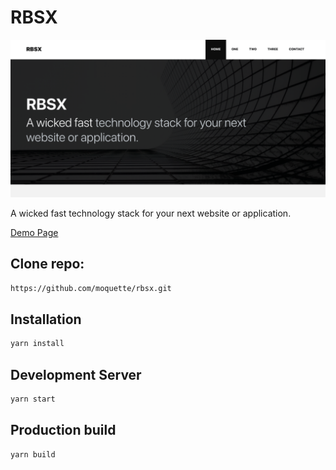 # RBSX

<a href="https://moquette.github.io/react-tailwindcss/" rel="React Tailwindcss">![Foo](./images/cover.png)</a>

A wicked fast technology stack for your next website or application.

[Demo Page](https://moquette.github.io/rbsx)

## Clone repo:

```bash
https://github.com/moquette/rbsx.git
```

## Installation

```bash
yarn install
```

## Development Server

```bash
yarn start
```

## Production build

```bash
yarn build
```
